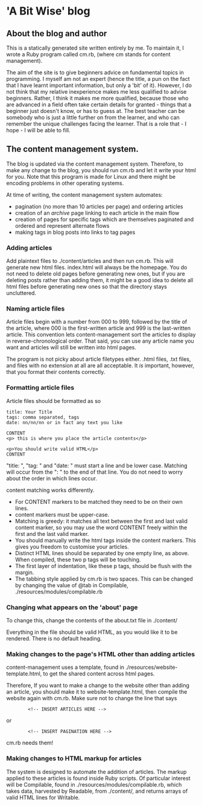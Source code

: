 # 'A Bit Wise' blog

## About the blog and author

This is a statically generated site written entirely by me. To maintain it, I wrote a Ruby program called cm.rb, (where cm stands for content management). 

The aim of the site is to give beginners advice on fundamental topics in programming. I myself am not an expert (hence the title, a pun on the fact that I have learnt important information, but only a 'bit' of it). However, I do not think that my relative inexperience makes me less qualified to advise beginners. Rather, I think it makes me more qualified, because those who are advanced in a field often take certain details for granted - things that a beginner just doesn't know, or has to guess at. The best teacher can be somebody who is just a little further on from the learner, and who can remember the unique challenges facing the learner. That is a role that - I hope - I will be able to fill.

## The content management system.

The blog is updated via the content management system. Therefore, to make any change to the blog, you should run cm.rb and let it write your html for you. Note that this program is made for Linux and there might be encoding problems in other operating systems. 

At time of writing, the content management system automates:
- pagination (no more than 10 articles per page) and ordering articles 
- creation of an _archive_ page linking to each article in the main flow
- creation of pages for specific tags which are themselves paginated and ordered and represent alternate flows
- making tags in blog posts into links to tag pages

### Adding articles

Add plaintext files to ./content/articles and then run cm.rb. This will generate new html files. index.html will always be the homepage. You do not need to delete old pages before generating new ones, but if you are deleting posts rather than adding them, it might be a good idea to delete all html files before generating new ones so that the directory stays uncluttered.

### Naming article files

Article files begin with a number from 000 to 999, followed by the title of the article, where 000 is the first-written article and 999 is the last-written article. This convention lets content-management sort the articles to display in reverse-chronological order. That said, you can use any article name you want and articles will still be written into html pages.

The program is not picky about article filetypes either. .html files, .txt files, and files with no extension at all are all acceptable. It _is_ important, however, that you format their contents correctly.

### Formatting article files

Article files should be formatted as so

```
title: Your Title
tags: comma separated, tags
date: nn/nn/nn or in fact any text you like

CONTENT
<p> this is where you place the article contents</p>

<p>You should write valid HTML</p>
CONTENT
```

"title: ", "tag: " and "date: " must start a line and be lower case. Matching will occur from the ": " to the end of that line. You do not need to worry about the order in which lines occur. 

content matching works differently. 
* For CONTENT markers to be matched they need to be on their own lines.
* content markers must be upper-case.
* Matching is greedy: it matches all text between the first and last valid content marker, so you may use the word CONTENT freely within the first and the last valid marker. 
* You should manually write the html tags inside the content markers. This gives you freedom to customise your articles.  
* Distinct HTML lines should be separated by one empty line, as above. When compiled, these two p tags will be touching.
* The first layer of indentation, like these p tags, should be flush with the margin. 
* The tabbing style applied by cm.rb is two spaces. This can be changed by changing the value of @tab in Compilable, ./resources/modules/compilable.rb

### Changing what appears on the 'about' page
To change this, change the contents of the about.txt file in ./content/

Everything in the file should be valid HTML, as you would like it to be rendered. There is no default heading. 

### Making changes to the page's HTML other than adding articles

content-management uses a template, found in ./resources/website-template.html, to get the shared content across html pages.

Therefore, If you want to make a change to the website other than adding an article, you should make it to website-template.html, then compile the website again with cm.rb. Make sure not to change the line that says

```
        <!-- INSERT ARTICLES HERE -->
```
or
```
        <!-- INSERT PAGINATION HERE -->
```

cm.rb needs them!

### Making changes to HTML markup for articles

The system is designed to automate the addition of articles. The markup applied to these articles is found inside Ruby scripts. Of particular interest will be Compilable, found in ./resources/modules/compilable.rb, which takes data, harvested by Readable, from ./content/, and returns arrays of valid HTML lines for Writable.

